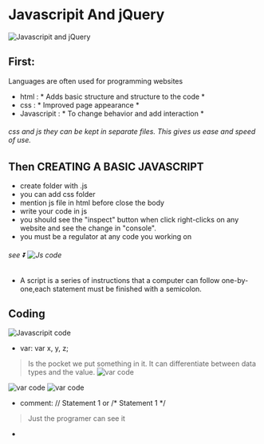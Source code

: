 # Javascripit And jQuery
![Javascripit and jQuery](https://media.wiley.com/product_data/coverImage300/47/11185316/1118531647.jpg)
## First:
Languages are often used for programming websites
* html : * Adds basic structure and                     structure to the code *
* css : * Improved page appearance *
* Javascripit : * To change behavior and add                    interaction *

###### css and js they can be kept in separate files. This gives us ease and speed of use.

## Then CREATING A BASIC JAVASCRIPT
- create folder with .js 
- you can add css folder 
- mention js file in html before close the     body
- write your code in js
- you should see the "inspect" button when click right-clicks on any website and see the change in "console".
- you must be a regulator at any code you working on 
###### see  &#9196; ![Js code](https://i.stack.imgur.com/zP8R2.png)
- A script is a series of instructions that a computer can follow one-by-one,each statement must be finished with a semicolon.

## Coding 
![Javascripit code](https://miro.medium.com/max/2008/1*KZXVHIyZEu_BzYzzDL-iDQ.png)

* var:
var x, y, z;  
> Is the pocket we put something in it.
> It can differentiate between data types and the value.
![var code](https://miro.medium.com/max/1200/1*hKdk4OIzAGadKsNGmptwMQ.png)

![var code](https://www.wikihow.com/images/thumb/7/7e/Declare-a-Variable-in-Javascript-Step-2.jpg/aid1337336-v4-728px-Declare-a-Variable-in-Javascript-Step-2.jpg.webp)
![var code](https://www.wikihow.com/images/thumb/7/76/Declare-a-Variable-in-Javascript-Step-5.jpg/aid1337336-v4-728px-Declare-a-Variable-in-Javascript-Step-5.jpg.webp)

* comment:
// Statement 1
or
/*
Statement 1
*/
> Just the programer can see it
* 